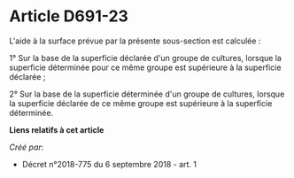 # Article D691-23

L'aide à la surface prévue par la présente sous-section est calculée :

1° Sur la base de la superficie déclarée d'un groupe de cultures, lorsque la superficie déterminée pour ce même groupe est
supérieure à la superficie déclarée ;

2° Sur la base de la superficie déterminée d'un groupe de cultures, lorsque la superficie déclarée de ce même groupe est
supérieure à la superficie déterminée.

**Liens relatifs à cet article**

_Créé par_:

  - Décret n°2018-775 du 6 septembre 2018 - art. 1
